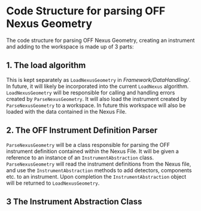 # Code Structure for parsing OFF Nexus Geometry

The code structure for parsing OFF Nexus Geometry, creating an instrument and adding to the workspace is made up of 3 parts:

## 1. The load algorithm

This is kept separately as `LoadNexusGeometry` in _Framework/DataHandling/_.  In future, it will likely be incorporated into the current `LoadNexus` algorithm.
`LoadNexusGeometry` will be responsible for calling and handling errors created by `ParseNexusGeometry`.  It will also load the instrument created by `ParseNexusGeometry` to a workspace.  In future this workspace will also be loaded with the data contained in the Nexus File.

## 2. The OFF Instrument Definition Parser

`ParseNexusGeometry` will be a class responsible for parsing the OFF instrument definition contained within the Nexus File.  It will be given a reference to an instance of an `InstrumentAbstraction` class.  
`ParseNexusGeometry` will read the instrument definitions from the Nexus file, and use the `InstrumentAbstraction` methods to add detectors, components etc. to an instrument.  Upon completion the `InstrumentAbstraction` object will be returned to `LoadNexusGeometry`.

## 3 The Instrument Abstraction Class

